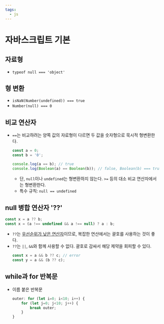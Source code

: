 ```yaml
---
tags:
  - js
---
```


# 자바스크립트 기본

## 자료형

- `typeof null === 'object'`

## 형 변환

- `isNaN(Number(undefined)) === true`
- `Number(null) === 0`

## 비교 연산자

- `==`는 비교하려는 양쪽 값의 자료형이 다르면 두 값을 숫자형으로 묵시적 형변환한다.
	```js
	const a = 0;
	const b = '0';

	console.log(a == b); // true
	console.log(Boolean(a) == Boolean(b)); // false, Boolean(b) === true
	```
	- 단, `null`이나 `undefined`는 형변환하지 않는다. `>=` 등의 대소 비교 연산자에서는 형변환한다.
	- 특수 규칙: `null == undefined`

## null 병합 연산자 '??'

```js
const x = a ?? b;
const x = (a !== undefined && a !== null) ? a : b;
```

- `??`는 [우선순위가 낮은 연산자](https://ko.javascript.info/nullish-coalescing-operator#ref-748)이므로, 복잡한 연산에서는 괄호를 사용하는 것이 좋다.
- `??`는 `||`, `&&`와 함께 사용할 수 없다. 괄호로 감싸서 해당 제약을 회피할 수 있다.
	```js
	const x = a && b ?? c; // error
	const y = a && (b ?? c);
	```

## while과 for 반복문

- 이름 붙은 반복문
	```js
	outer: for (let i=0; i<10; i++) {
		for (let j=0; j<10; j++) {
			break outer;
		}
	}
	```

<PageTags />
